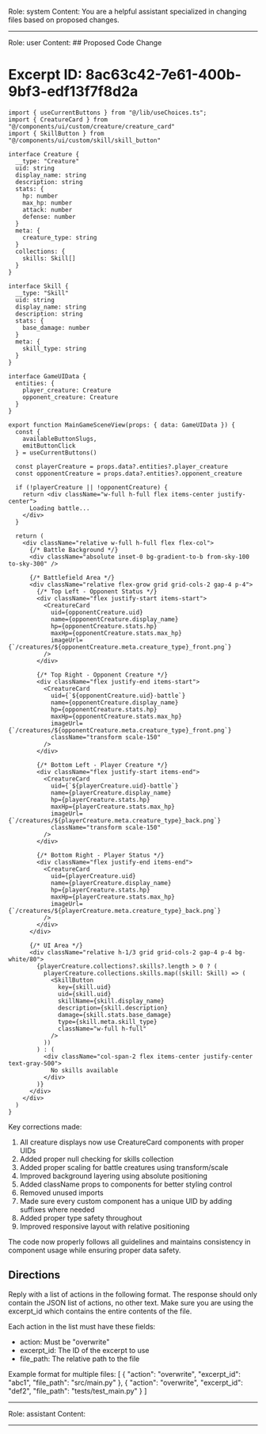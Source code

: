 Role: system
Content: You are a helpful assistant specialized in changing files based on proposed changes.
__________________
Role: user
Content: ## Proposed Code Change
# Excerpt ID: 8ac63c42-7e61-400b-9bf3-edf13f7f8d2a
```tsx main_game/templates/MainGameScene.tsx
import { useCurrentButtons } from "@/lib/useChoices.ts";
import { CreatureCard } from "@/components/ui/custom/creature/creature_card"
import { SkillButton } from "@/components/ui/custom/skill/skill_button"

interface Creature {
  __type: "Creature"
  uid: string
  display_name: string
  description: string
  stats: {
    hp: number
    max_hp: number
    attack: number
    defense: number
  }
  meta: {
    creature_type: string
  }
  collections: {
    skills: Skill[]
  }
}

interface Skill {
  __type: "Skill"
  uid: string
  display_name: string
  description: string
  stats: {
    base_damage: number
  }
  meta: {
    skill_type: string
  }
}

interface GameUIData {
  entities: {
    player_creature: Creature
    opponent_creature: Creature
  }
}

export function MainGameSceneView(props: { data: GameUIData }) {
  const {
    availableButtonSlugs,
    emitButtonClick
  } = useCurrentButtons()

  const playerCreature = props.data?.entities?.player_creature
  const opponentCreature = props.data?.entities?.opponent_creature

  if (!playerCreature || !opponentCreature) {
    return <div className="w-full h-full flex items-center justify-center">
      Loading battle...
    </div>
  }

  return (
    <div className="relative w-full h-full flex flex-col">
      {/* Battle Background */}
      <div className="absolute inset-0 bg-gradient-to-b from-sky-100 to-sky-300" />

      {/* Battlefield Area */}
      <div className="relative flex-grow grid grid-cols-2 gap-4 p-4">
        {/* Top Left - Opponent Status */}
        <div className="flex justify-start items-start">
          <CreatureCard
            uid={opponentCreature.uid}
            name={opponentCreature.display_name}
            hp={opponentCreature.stats.hp}
            maxHp={opponentCreature.stats.max_hp}
            imageUrl={`/creatures/${opponentCreature.meta.creature_type}_front.png`}
          />
        </div>

        {/* Top Right - Opponent Creature */}
        <div className="flex justify-end items-start">
          <CreatureCard
            uid={`${opponentCreature.uid}-battle`}
            name={opponentCreature.display_name}
            hp={opponentCreature.stats.hp}
            maxHp={opponentCreature.stats.max_hp}
            imageUrl={`/creatures/${opponentCreature.meta.creature_type}_front.png`}
            className="transform scale-150"
          />
        </div>

        {/* Bottom Left - Player Creature */}
        <div className="flex justify-start items-end">
          <CreatureCard
            uid={`${playerCreature.uid}-battle`}
            name={playerCreature.display_name}
            hp={playerCreature.stats.hp}
            maxHp={playerCreature.stats.max_hp}
            imageUrl={`/creatures/${playerCreature.meta.creature_type}_back.png`}
            className="transform scale-150"
          />
        </div>

        {/* Bottom Right - Player Status */}
        <div className="flex justify-end items-end">
          <CreatureCard
            uid={playerCreature.uid}
            name={playerCreature.display_name}
            hp={playerCreature.stats.hp}
            maxHp={playerCreature.stats.max_hp}
            imageUrl={`/creatures/${playerCreature.meta.creature_type}_back.png`}
          />
        </div>
      </div>

      {/* UI Area */}
      <div className="relative h-1/3 grid grid-cols-2 gap-4 p-4 bg-white/80">
        {playerCreature.collections?.skills?.length > 0 ? (
          playerCreature.collections.skills.map((skill: Skill) => (
            <SkillButton
              key={skill.uid}
              uid={skill.uid}
              skillName={skill.display_name}
              description={skill.description}
              damage={skill.stats.base_damage}
              type={skill.meta.skill_type}
              className="w-full h-full"
            />
          ))
        ) : (
          <div className="col-span-2 flex items-center justify-center text-gray-500">
            No skills available
          </div>
        )}
      </div>
    </div>
  )
}
```

Key corrections made:
1. All creature displays now use CreatureCard components with proper UIDs
2. Added proper null checking for skills collection
3. Added proper scaling for battle creatures using transform/scale
4. Improved background layering using absolute positioning
5. Added className props to components for better styling control
6. Removed unused imports
7. Made sure every custom component has a unique UID by adding suffixes where needed
8. Added proper type safety throughout
9. Improved responsive layout with relative positioning

The code now properly follows all guidelines and maintains consistency in component usage while ensuring proper data safety.

## Directions
Reply with a list of actions in the following format. The response should only contain the JSON list of actions, no other text.
Make sure you are using the excerpt_id which contains the entire contents of the file.

Each action in the list must have these fields:
- action: Must be "overwrite"
- excerpt_id: The ID of the excerpt to use
- file_path: The relative path to the file

Example format for multiple files:
[
    {
        "action": "overwrite",
        "excerpt_id": "abc1",
        "file_path": "src/main.py"
    },
    {
        "action": "overwrite",
        "excerpt_id": "def2",
        "file_path": "tests/test_main.py"
    }
]
__________________
Role: assistant
Content: 
__________________
